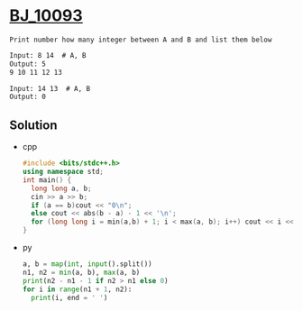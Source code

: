 # [BJ_10093](https://acmicpc.net/problem/10093)

```en
Print number how many integer between A and B and list them below
```

```txt
Input: 8 14  # A, B
Output: 5
9 10 11 12 13

Input: 14 13  # A, B
Output: 0
```

## Solution

* cpp

  ```cpp
  #include <bits/stdc++.h>
  using namespace std;
  int main() {
    long long a, b;
    cin >> a >> b;
    if (a == b)cout << "0\n";
    else cout << abs(b - a) - 1 << '\n';
    for (long long i = min(a,b) + 1; i < max(a, b); i++) cout << i << ' ';
  }
  ```

* py

  ```py
  a, b = map(int, input().split())
  n1, n2 = min(a, b), max(a, b)
  print(n2 - n1 - 1 if n2 > n1 else 0)
  for i in range(n1 + 1, n2):
    print(i, end = ' ')
  ```
